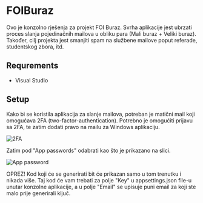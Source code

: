 # FOIBuraz
Ovo je konzolno rješenja za projekt FOI Buraz. Svrha aplikacije jest ubrzati proces slanja pojedinačnih mailova u obliku para (Mali buraz + Veliki buraz).
Također, cilj projekta jest smanjiti spam na službene mailove poput referade, studentskog zbora, itd.


## Requrements
- Visual Studio

## Setup
Kako bi se koristila aplikacija za slanje mailova, potreban je matični mail koji omogućava 2FA (two-factor-authentication). Potrebno je omogućiti prijavu sa 2FA, te zatim dodati pravo na mailu za Windows aplikaciju.

![2FA](https://user-images.githubusercontent.com/72978858/194953244-14e87676-dcda-4628-8ef3-d54bf6754b6b.png)

Zatim pod "App passwords" odabrati kao što je prikazano na slici.

![App password](https://user-images.githubusercontent.com/72978858/194953482-0d3ade3c-0e96-4004-8f49-cd824828b67f.png)

OPREZ! Kod koji će se generirati bit će prikazan samo u tom trenutku i nikada više.
Taj kod će vam trebati za polje "Key" u appsettings.json file-u unutar konzolne aplikacije, a u polje "Email" se upisuje puni email za koji ste malo prije generirali ključ.

